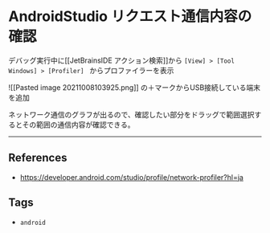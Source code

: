 # AndroidStudio リクエスト通信内容の確認
デバッグ実行中に[[JetBrainsIDE アクション検索]]から
`[View] > [Tool Windows] > [Profiler] `
からプロファイラーを表示

![[Pasted image 20211008103925.png]]
の＋マークからUSB接続している端末を追加

ネットワーク通信のグラフが出るので、確認したい部分をドラッグで範囲選択するとその範囲の通信内容が確認できる。

---
## References
- https://developer.android.com/studio/profile/network-profiler?hl=ja

## Tags
- `android` 